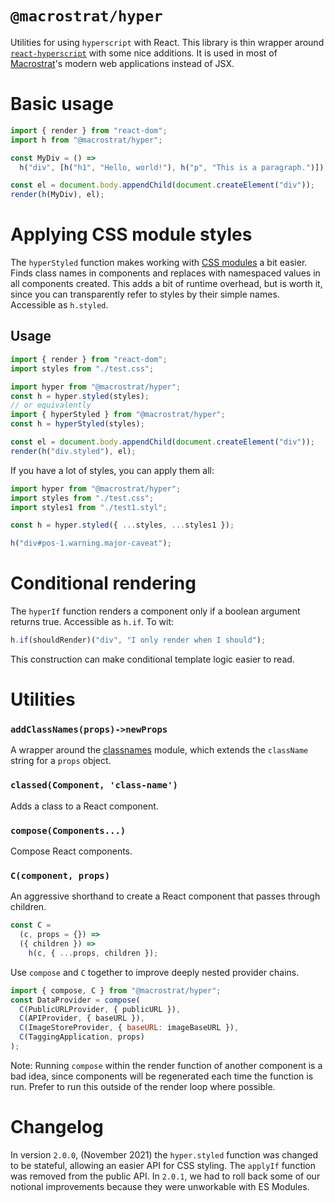 # `@macrostrat/hyper`

Utilities for using `hyperscript` with React. This library is thin wrapper
around [`react-hyperscript`](https://github.com/mlmorg/react-hyperscript)
with some nice additions. It is used in most of [Macrostrat](https://macrostrat.org)'s
modern web applications instead of JSX.

# Basic usage

```js
import { render } from "react-dom";
import h from "@macrostrat/hyper";

const MyDiv = () =>
  h("div", [h("h1", "Hello, world!"), h("p", "This is a paragraph.")]);

const el = document.body.appendChild(document.createElement("div"));
render(h(MyDiv), el);
```

# Applying CSS module styles

The `hyperStyled` function makes working with [CSS modules](https://github.com/css-modules/css-modules) a bit easier.
Finds class names in components and replaces with namespaced values in all components
created. This adds a bit of runtime overhead, but is worth it, since you can transparently refer to styles by their simple names. Accessible as `h.styled`.

## Usage

```js
import { render } from "react-dom";
import styles from "./test.css";

import hyper from "@macrostrat/hyper";
const h = hyper.styled(styles);
// or equivalently
import { hyperStyled } from "@macrostrat/hyper";
const h = hyperStyled(styles);

const el = document.body.appendChild(document.createElement("div"));
render(h("div.styled"), el);
```

If you have a lot of styles, you can apply them all:

```js
import hyper from "@macrostrat/hyper";
import styles from "./test.css";
import styles1 from "./test1.styl";

const h = hyper.styled({ ...styles, ...styles1 });

h("div#pos-1.warning.major-caveat");
```

# Conditional rendering

The `hyperIf` function renders a component only if a boolean argument returns true. Accessible as `h.if`. To wit:

```js
h.if(shouldRender)("div", "I only render when I should");
```

This construction can make conditional template logic easier to read.

# Utilities

### `addClassNames(props)->newProps`

A wrapper around the [classnames](https://github.com/JedWatson/classnames) module,
which extends the `className` string for a `props` object.

### `classed(Component, 'class-name')`

Adds a class to a React component.

### `compose(Components...)`

Compose React components.

### `C(component, props)`

An aggressive shorthand to create a React component that passes through children.

```js
const C =
  (c, props = {}) =>
  ({ children }) =>
    h(c, { ...props, children });
```

Use `compose` and `C` together to improve deeply nested provider chains.

```js
import { compose, C } from "@macrostrat/hyper";
const DataProvider = compose(
  C(PublicURLProvider, { publicURL }),
  C(APIProvider, { baseURL }),
  C(ImageStoreProvider, { baseURL: imageBaseURL }),
  C(TaggingApplication, props)
);
```

Note: Running `compose` within the render function of another component
is a bad idea, since components will be regenerated each time the function
is run. Prefer to run this outside of the render loop where possible.

# Changelog

In version `2.0.0`, (November 2021) the `hyper.styled` function was changed to be
stateful, allowing an easier API for CSS styling. The `applyIf` function was removed from the
public API. In `2.0.1`, we had to roll back some of our notional improvements because they were unworkable with ES Modules.
